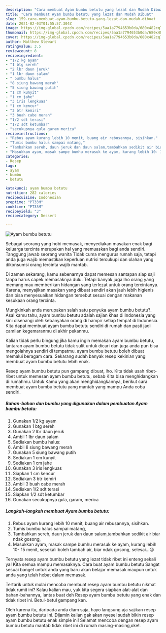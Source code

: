 ```yaml
---
description: "Cara membuat Ayam bumbu betutu yang lezat dan Mudah Dibuat"
title: "Cara membuat Ayam bumbu betutu yang lezat dan Mudah Dibuat"
slug: 159-cara-membuat-ayam-bumbu-betutu-yang-lezat-dan-mudah-dibuat
date: 2021-02-03T01:55:57.304Z
image: https://img-global.cpcdn.com/recipes/5aa1a7794653b0da/680x482cq70/ayam-bumbu-betutu-foto-resep-utama.jpg
thumbnail: https://img-global.cpcdn.com/recipes/5aa1a7794653b0da/680x482cq70/ayam-bumbu-betutu-foto-resep-utama.jpg
cover: https://img-global.cpcdn.com/recipes/5aa1a7794653b0da/680x482cq70/ayam-bumbu-betutu-foto-resep-utama.jpg
author: Matthew Stewart
ratingvalue: 3.5
reviewcount: 8
recipeingredient:
- "1/2 kg ayam"
- "1 btg sereh"
- "2 lbr daun jeruk"
- "1 lbr daun salam"
- " bumbu halus"
- "8 siung bawang merah"
- "5 siung bawang putih"
- "1 cm kunyit"
- "1 cm jahe"
- "3 iris lengkuas"
- "1 cm kencur"
- "3 btr kemiri"
- "3 buah cabe merah"
- "1/2 sdt terasi"
- "1/2 sdt ketumbar"
- "secukupnya gula garam merica"
recipeinstructions:
- "Rebus ayam kurang lebih 10 menit, buang air rebusannya, sisihkan."
- "Tumis bumbu halus sampai matang,"
- "Tambahkan sereh, daun jeruk dan daun salam,tambahkan sedikit air biar ndak gosong,"
- "Masukkan ayam, masak sampe bumhu merasuk ke ayam, kurang lebih 10- 15 menit, sesekali boleh tambah air, biar ndak gosong, selesai...😉"
categories:
- Resep
tags:
- ayam
- bumbu
- betutu

katakunci: ayam bumbu betutu 
nutrition: 282 calories
recipecuisine: Indonesian
preptime: "PT33M"
cooktime: "PT33M"
recipeyield: "3"
recipecategory: Dessert

---
```



![Ayam bumbu betutu](https://img-global.cpcdn.com/recipes/5aa1a7794653b0da/680x482cq70/ayam-bumbu-betutu-foto-resep-utama.jpg)

Sebagai seorang yang hobi memasak, menyediakan masakan enak bagi keluarga tercinta merupakan hal yang memuaskan bagi anda sendiri. Tanggung jawab seorang  wanita Tidak cuma mengurus rumah saja, tetapi anda juga wajib memastikan keperluan nutrisi tercukupi dan olahan yang dikonsumsi orang tercinta wajib mantab.

Di zaman  sekarang, kamu sebenarnya dapat memesan santapan siap saji tanpa harus capek memasaknya dulu. Tetapi banyak juga lho orang yang memang mau memberikan hidangan yang terlezat untuk orang tercintanya. Karena, menyajikan masakan yang dibuat sendiri akan jauh lebih higienis dan bisa menyesuaikan hidangan tersebut sesuai dengan makanan kesukaan orang tercinta. 



Mungkinkah anda merupakan salah satu penyuka ayam bumbu betutu?. Asal kamu tahu, ayam bumbu betutu adalah sajian khas di Indonesia yang kini disenangi oleh kebanyakan orang di hampir setiap tempat di Indonesia. Kita dapat membuat ayam bumbu betutu sendiri di rumah dan pasti jadi camilan kegemaranmu di akhir pekanmu.

Kalian tidak perlu bingung jika kamu ingin memakan ayam bumbu betutu, lantaran ayam bumbu betutu tidak sulit untuk dicari dan juga anda pun bisa mengolahnya sendiri di tempatmu. ayam bumbu betutu boleh dibuat memalui beragam cara. Sekarang sudah banyak resep kekinian yang membuat ayam bumbu betutu lebih enak.

Resep ayam bumbu betutu pun gampang dibuat, lho. Kita tidak usah ribet-ribet untuk memesan ayam bumbu betutu, sebab Kita bisa menghidangkan di rumahmu. Untuk Kamu yang akan menghidangkannya, berikut cara membuat ayam bumbu betutu yang mantab yang mampu Anda coba sendiri.

<!--inarticleads1-->

##### Bahan-bahan dan bumbu yang digunakan dalam pembuatan Ayam bumbu betutu:

1. Gunakan 1/2 kg ayam
1. Gunakan 1 btg sereh
1. Gunakan 2 lbr daun jeruk
1. Ambil 1 lbr daun salam
1. Sediakan  bumbu halus:
1. Ambil 8 siung bawang merah
1. Gunakan 5 siung bawang putih
1. Sediakan 1 cm kunyit
1. Sediakan 1 cm jahe
1. Gunakan 3 iris lengkuas
1. Siapkan 1 cm kencur
1. Sediakan 3 btr kemiri
1. Ambil 3 buah cabe merah
1. Sediakan 1/2 sdt terasi
1. Siapkan 1/2 sdt ketumbar
1. Gunakan secukupnya gula, garam, merica




<!--inarticleads2-->

##### Langkah-langkah membuat Ayam bumbu betutu:

1. Rebus ayam kurang lebih 10 menit, buang air rebusannya, sisihkan.
1. Tumis bumbu halus sampai matang,
1. Tambahkan sereh, daun jeruk dan daun salam,tambahkan sedikit air biar ndak gosong,
1. Masukkan ayam, masak sampe bumhu merasuk ke ayam, kurang lebih 10- 15 menit, sesekali boleh tambah air, biar ndak gosong, selesai...😉




Ternyata resep ayam bumbu betutu yang lezat tidak ribet ini enteng sekali ya! Kita semua mampu memasaknya. Cara buat ayam bumbu betutu Sangat sesuai banget untuk anda yang baru akan belajar memasak maupun untuk anda yang telah hebat dalam memasak.

Tertarik untuk mulai mencoba membuat resep ayam bumbu betutu nikmat tidak rumit ini? Kalau kalian mau, yuk kita segera siapkan alat-alat dan bahan-bahannya, lantas buat deh Resep ayam bumbu betutu yang enak dan tidak ribet ini. Betul-betul gampang kan. 

Oleh karena itu, daripada anda diam saja, hayo langsung aja sajikan resep ayam bumbu betutu ini. Dijamin kalian gak akan nyesel sudah bikin resep ayam bumbu betutu enak simple ini! Selamat mencoba dengan resep ayam bumbu betutu mantab tidak ribet ini di rumah masing-masing,oke!.

